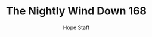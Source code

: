 ---
image: /assets/img/nwd/168_nwd_acts_10_34_b_nlt.png
title: The Nightly Wind Down 168
categories:
  - The Nightly Wind Down
author: Hope Staff
notes: The Nightly Wind Down 168
embed: >-
  EMBED_GOES_HERE
transcript: >-
  SOME LINES OF TEXT START HERE
---